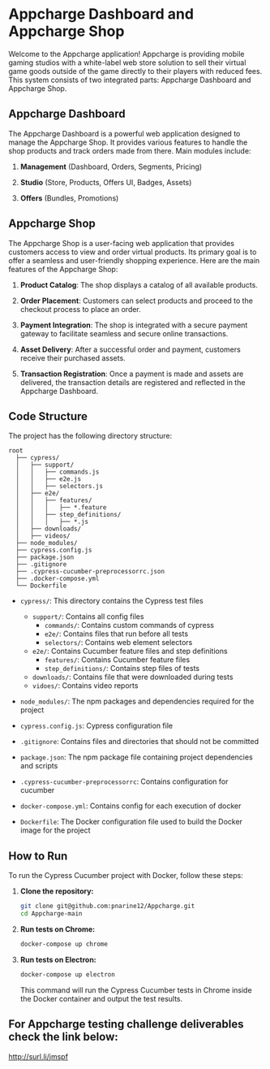# Appcharge Dashboard and Appcharge Shop

Welcome to the Appcharge application! Appcharge is providing mobile gaming studios with a white-label web store solution to sell their virtual game goods outside of the game directly to their players with reduced fees. This system consists of two integrated parts: Appcharge Dashboard and Appcharge Shop. 
## Appcharge Dashboard

The Appcharge Dashboard is a powerful web application designed to manage the Appcharge Shop. It provides various features to handle the shop products and track orders made from there. Main modules include:

1. **Management** (Dashboard, Orders, Segments, Pricing)

2. **Studio** (Store, Products, Offers UI, Badges, Assets)

3. **Offers** (Bundles, Promotions)

## Appcharge Shop

The Appcharge Shop is a user-facing web application that provides customers access to view and order virtual products. Its primary goal is to offer a seamless and user-friendly shopping experience. Here are the main features of the Appcharge Shop:

1. **Product Catalog**: The shop displays a catalog of all available products.

2. **Order Placement**: Customers can select products and proceed to the checkout process to place an order.

3. **Payment Integration**: The shop is integrated with a secure payment gateway to facilitate seamless and secure online transactions.

4. **Asset Delivery**: After a successful order and payment, customers receive their purchased assets.

5. **Transaction Registration**: Once a payment is made and assets are delivered, the transaction details are registered and reflected in the Appcharge Dashboard.

## Code Structure

The project has the following directory structure:

```
root
  ├── cypress/
  │   ├── support/
  │   │   ├── commands.js
  │   │   ├── e2e.js
  │   │   ├── selectors.js
  │   ├── e2e/
  │   │   ├── features/
  │   │   │   ├── *.feature
  │   │   ├── step_definitions/
  │   │   │   ├── *.js
  │   ├── downloads/
  │   ├── videos/
  ├── node_modules/
  ├── cypress.config.js
  ├── package.json
  ├── .gitignore
  ├── .cypress-cucumber-preprocessorrc.json
  ├── .docker-compose.yml
  └── Dockerfile
```

- `cypress/`: This directory contains the Cypress test files
  - `support/`: Contains all config files
    - `commands/`: Contains custom commands of cypress
    - `e2e/`: Contains files that run before all tests
    - `selectors/`: Contains web element selectors
  - `e2e/`: Contains Cucumber feature files and step definitions
     - `features/`: Contains Cucumber feature files
    - `step_definitions/`: Contains step files of tests
  - `downloads/`: Contains file that were downloaded during tests
  - `vidoes/`: Contains video reports
- `node_modules/`: The npm packages and dependencies required for the project

- `cypress.config.js`: Cypress configuration file
- `.gitignore`: Contains files and directories that should not be committed
- `package.json`: The npm package file containing project dependencies and scripts
- `.cypress-cucumber-preprocessorrc`: Contains configuration for cucumber
- `docker-compose.yml`: Contains config for each execution of docker
- `Dockerfile`: The Docker configuration file used to build the Docker image for the project

## How to Run

To run the Cypress Cucumber project with Docker, follow these steps:

1. **Clone the repository:**
   ```bash
   git clone git@github.com:pnarine12/Appcharge.git
   cd Appcharge-main
   ```
2. **Run tests on Chrome:**
   ```bash
   docker-compose up chrome
   ```   
3. **Run tests on Electron:**
   ```bash
   docker-compose up electron
   ```
   This command will run the Cypress Cucumber tests in Chrome inside the Docker container and output the test results.

## For Appcharge testing challenge deliverables check the link below:

http://surl.li/jmspf
